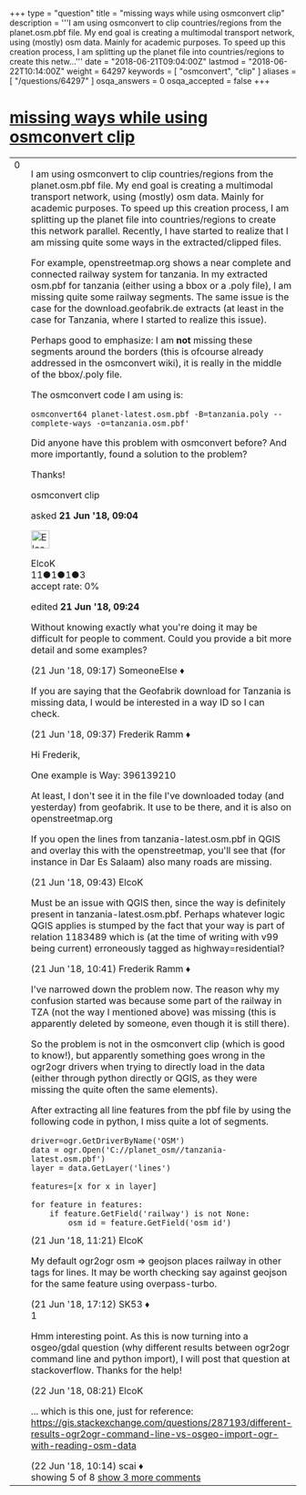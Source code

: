 +++
type = "question"
title = "missing ways while using osmconvert clip"
description = '''I am using osmconvert to clip countries/regions from the planet.osm.pbf file. My end goal is creating a multimodal transport network, using (mostly) osm data. Mainly for academic purposes. To speed up this creation process, I am splitting up the planet file into countries/regions to create this netw...'''
date = "2018-06-21T09:04:00Z"
lastmod = "2018-06-22T10:14:00Z"
weight = 64297
keywords = [ "osmconvert", "clip" ]
aliases = [ "/questions/64297" ]
osqa_answers = 0
osqa_accepted = false
+++

<div class="headNormal">

# [missing ways while using osmconvert clip](/questions/64297/missing-ways-while-using-osmconvert-clip)

</div>

<div id="main-body">

<div id="askform">

<table id="question-table" style="width:100%;">
<colgroup>
<col style="width: 50%" />
<col style="width: 50%" />
</colgroup>
<tbody>
<tr>
<td style="width: 30px; vertical-align: top"><div class="vote-buttons">
<span id="post-64297-upvote" class="ajax-command post-vote up" rel="nofollow" title="I like this post (click again to cancel)"> </span>
<div id="post-64297-score" class="post-score" title="current number of votes">
0
</div>
<span id="post-64297-downvote" class="ajax-command post-vote down" rel="nofollow" title="I dont like this post (click again to cancel)"> </span> <span id="favorite-mark" class="ajax-command favorite-mark" rel="nofollow" title="mark/unmark this question as favorite (click again to cancel)"> </span>
<div id="favorite-count" class="favorite-count">
&#10;</div>
</div></td>
<td><div id="item-right">
<div class="question-body">
<p>I am using osmconvert to clip countries/regions from the planet.osm.pbf file. My end goal is creating a multimodal transport network, using (mostly) osm data. Mainly for academic purposes. To speed up this creation process, I am splitting up the planet file into countries/regions to create this network parallel. Recently, I have started to realize that I am missing quite some ways in the extracted/clipped files.</p>
<p>For example, openstreetmap.org shows a near complete and connected railway system for tanzania. In my extracted osm.pbf for tanzania (either using a bbox or a .poly file), I am missing quite some railway segments. The same issue is the case for the download.geofabrik.de extracts (at least in the case for Tanzania, where I started to realize this issue).</p>
<p>Perhaps good to emphasize: I am <strong>not</strong> missing these segments around the borders (this is ofcourse already addressed in the osmconvert wiki), it is really in the middle of the bbox/.poly file.</p>
<p>The osmconvert code I am using is:</p>
<pre><code>osmconvert64 planet-latest.osm.pbf -B=tanzania.poly --complete-ways -o=tanzania.osm.pbf&#39;</code></pre>
<p>Did anyone have this problem with osmconvert before? And more importantly, found a solution to the problem?</p>
<p>Thanks!</p>
</div>
<div id="question-tags" class="tags-container tags">
<span class="post-tag tag-link-osmconvert" rel="tag" title="see questions tagged &#39;osmconvert&#39;">osmconvert</span> <span class="post-tag tag-link-clip" rel="tag" title="see questions tagged &#39;clip&#39;">clip</span>
</div>
<div id="question-controls" class="post-controls">
&#10;</div>
<div class="post-update-info-container">
<div class="post-update-info post-update-info-user">
<p>asked <strong>21 Jun '18, 09:04</strong></p>
<img src="https://secure.gravatar.com/avatar/f56afcd82ff07e180554c51c4e7aec41?s=32&amp;d=identicon&amp;r=g" class="gravatar" width="32" height="32" alt="ElcoK&#39;s gravatar image" />
<p><span>ElcoK</span><br />
<span class="score" title="11 reputation points">11</span><span title="1 badges"><span class="badge1">●</span><span class="badgecount">1</span></span><span title="1 badges"><span class="silver">●</span><span class="badgecount">1</span></span><span title="3 badges"><span class="bronze">●</span><span class="badgecount">3</span></span><br />
<span class="accept_rate" title="Rate of the user&#39;s accepted answers">accept rate:</span> <span title="ElcoK has no accepted answers">0%</span></p>
</div>
<div class="post-update-info post-update-info-edited">
<p><span> edited <strong>21 Jun '18, 09:24</strong> </span></p>
</div>
</div>
<div id="comments-container-64297" class="comments-container">
<span id="64298"></span>
<div id="comment-64298" class="comment">
<div id="post-64298-score" class="comment-score">
&#10;</div>
<div class="comment-text">
<p>Without knowing exactly what you're doing it may be difficult for people to comment. Could you provide a bit more detail and some examples?</p>
</div>
<div id="comment-64298-info" class="comment-info">
<span class="comment-age">(21 Jun '18, 09:17)</span> <span class="comment-user userinfo">SomeoneElse ♦</span>
</div>
</div>
<span id="64299"></span>
<div id="comment-64299" class="comment">
<div id="post-64299-score" class="comment-score">
&#10;</div>
<div class="comment-text">
<p>If you are saying that the Geofabrik download for Tanzania is missing data, I would be interested in a way ID so I can check.</p>
</div>
<div id="comment-64299-info" class="comment-info">
<span class="comment-age">(21 Jun '18, 09:37)</span> <span class="comment-user userinfo">Frederik Ramm ♦</span>
</div>
</div>
<span id="64300"></span>
<div id="comment-64300" class="comment">
<div id="post-64300-score" class="comment-score">
&#10;</div>
<div class="comment-text">
<p>Hi Frederik,</p>
<p>One example is Way: 396139210</p>
<p>At least, I don't see it in the file I've downloaded today (and yesterday) from geofabrik. It use to be there, and it is also on openstreetmap.org</p>
<p>If you open the lines from tanzania-latest.osm.pbf in QGIS and overlay this with the openstreetmap, you'll see that (for instance in Dar Es Salaam) also many roads are missing.</p>
</div>
<div id="comment-64300-info" class="comment-info">
<span class="comment-age">(21 Jun '18, 09:43)</span> <span class="comment-user userinfo">ElcoK</span>
</div>
</div>
<span id="64301"></span>
<div id="comment-64301" class="comment">
<div id="post-64301-score" class="comment-score">
&#10;</div>
<div class="comment-text">
<p>Must be an issue with QGIS then, since the way is definitely present in tanzania-latest.osm.pbf. Perhaps whatever logic QGIS applies is stumped by the fact that your way is part of relation 1183489 which is (at the time of writing with v99 being current) erroneously tagged as highway=residential?</p>
</div>
<div id="comment-64301-info" class="comment-info">
<span class="comment-age">(21 Jun '18, 10:41)</span> <span class="comment-user userinfo">Frederik Ramm ♦</span>
</div>
</div>
<span id="64303"></span>
<div id="comment-64303" class="comment not_top_scorer">
<div id="post-64303-score" class="comment-score">
&#10;</div>
<div class="comment-text">
<p>I've narrowed down the problem now. The reason why my confusion started was because some part of the railway in TZA (not the way I mentioned above) was missing (this is apparently deleted by someone, even though it is still there).</p>
<p>So the problem is not in the osmconvert clip (which is good to know!), but apparently something goes wrong in the ogr2ogr drivers when trying to directly load in the data (either through python directly or QGIS, as they were missing the quite often the same elements).</p>
<p>After extracting all line features from the pbf file by using the following code in python, I miss quite a lot of segments.</p>
<pre><code>driver=ogr.GetDriverByName(&#39;OSM&#39;)
data = ogr.Open(&#39;C://planet_osm//tanzania-latest.osm.pbf&#39;)
layer = data.GetLayer(&#39;lines&#39;)
&#10;features=[x for x in layer]
&#10;for feature in features:
    if feature.GetField(&#39;railway&#39;) is not None:
        osm_id = feature.GetField(&#39;osm_id&#39;)</code></pre>
</div>
<div id="comment-64303-info" class="comment-info">
<span class="comment-age">(21 Jun '18, 11:21)</span> <span class="comment-user userinfo">ElcoK</span>
</div>
</div>
<span id="64309"></span>
<div id="comment-64309" class="comment not_top_scorer">
<div id="post-64309-score" class="comment-score">
&#10;</div>
<div class="comment-text">
<p>My default ogr2ogr osm =&gt; geojson places railway in other tags for lines. It may be worth checking say against geojson for the same feature using overpass-turbo.</p>
</div>
<div id="comment-64309-info" class="comment-info">
<span class="comment-age">(21 Jun '18, 17:12)</span> <span class="comment-user userinfo">SK53 ♦</span>
</div>
</div>
<span id="64317"></span>
<div id="comment-64317" class="comment">
<div id="post-64317-score" class="comment-score">
1
</div>
<div class="comment-text">
<p>Hmm interesting point. As this is now turning into a osgeo/gdal question (why different results between ogr2ogr command line and python import), I will post that question at stackoverflow. Thanks for the help!</p>
</div>
<div id="comment-64317-info" class="comment-info">
<span class="comment-age">(22 Jun '18, 08:21)</span> <span class="comment-user userinfo">ElcoK</span>
</div>
</div>
<span id="64318"></span>
<div id="comment-64318" class="comment not_top_scorer">
<div id="post-64318-score" class="comment-score">
&#10;</div>
<div class="comment-text">
<p>... which is this one, just for reference: <a href="https://gis.stackexchange.com/questions/287193/different-results-ogr2ogr-command-line-vs-osgeo-import-ogr-with-reading-osm-data">https://gis.stackexchange.com/questions/287193/different-results-ogr2ogr-command-line-vs-osgeo-import-ogr-with-reading-osm-data</a></p>
</div>
<div id="comment-64318-info" class="comment-info">
<span class="comment-age">(22 Jun '18, 10:14)</span> <span class="comment-user userinfo">scai ♦</span>
</div>
</div>
</div>
<div id="comment-tools-64297" class="comment-tools">
<span class="comments-showing"> showing 5 of 8 </span> <a href="#" class="show-all-comments-link">show 3 more comments</a>
</div>
<div class="clear">
&#10;</div>
<div id="comment-64297-form-container" class="comment-form-container">
&#10;</div>
<div class="clear">
&#10;</div>
</div></td>
</tr>
</tbody>
</table>

</div>

</div>

